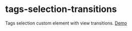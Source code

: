 # tags-selection-transitions

Tags selection custom element with view transitions.
[Demo](https://tags-transitions.netlify.app/)
